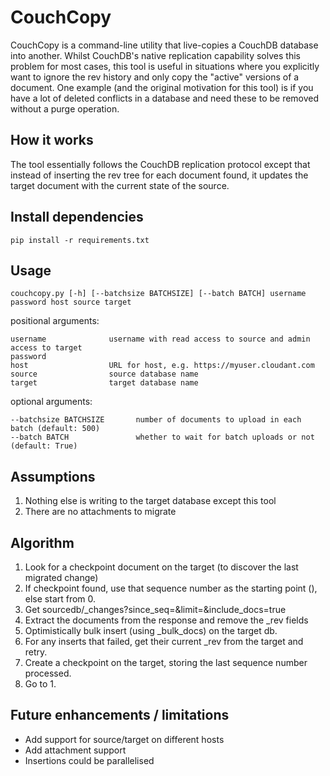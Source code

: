# CouchCopy

CouchCopy is a command-line utility that live-copies a CouchDB database into another. Whilst CouchDB's native replication capability solves this problem for most cases, this tool is useful in situations where you explicitly want to ignore the rev history and only copy the "active" versions of a document. One example (and the original motivation for this tool) is if you have a lot of deleted conflicts in a database and need these to be removed without a purge operation.

## How it works

The tool essentially follows the CouchDB replication protocol except that instead of inserting the rev tree for each document found, it updates the target document with the current state of the source.

## Install dependencies

    pip install -r requirements.txt

## Usage

    couchcopy.py [-h] [--batchsize BATCHSIZE] [--batch BATCH] username password host source target

positional arguments:

	username              username with read access to source and admin access to target
	password
	host                  URL for host, e.g. https://myuser.cloudant.com
	source                source database name
	target                target database name

optional arguments:

	--batchsize BATCHSIZE 		number of documents to upload in each batch (default: 500)
	--batch BATCH 				whether to wait for batch uploads or not (default: True)



## Assumptions

1. Nothing else is writing to the target database except this tool
2. There are no attachments to migrate

## Algorithm

1. Look for a checkpoint document on the target (to discover the last migrated change)
2. If checkpoint found, use that sequence number as the starting point (<seq>), else start from 0.
3. Get sourcedb/_changes?since_seq=<seq>&limit=<batch size>&include_docs=true
4. Extract the documents from the response and remove the _rev fields
5. Optimistically bulk insert (using _bulk_docs) on the target db.
6. For any inserts that failed, get their current _rev from the target and retry.
7. Create a checkpoint on the target, storing the last sequence number processed.
9. Go to 1.


## Future enhancements / limitations

* Add support for source/target on different hosts
* Add attachment support
* Insertions could be parallelised
